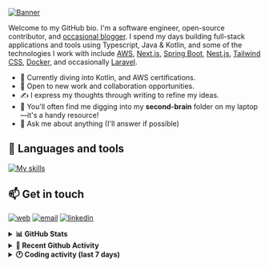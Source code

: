 [![Banner](https://raw.githubusercontent.com/wilfriedago/wilfriedago/main/assets/1.png)][website]

Welcome to my GitHub bio. I'm a software engineer, open-source contributor, and [occasional blogger][blog]. I spend my days building full-stack applications and tools using Typescript, Java & Kotlin, and some of the technologies I work with include [AWS](https://aws.amazon.com/fr/), [Next.js](https://nextjs.org/), [Spring Boot](https://spring.io/projects/spring-boot), [Nest.js](https://nestjs.com/), [Tailwind CSS](https://github.com/tailwindlabs/tailwindcss), [Docker](https://www.docker.com/), and occasionally [Laravel](https://laravel.com/).

- 🔭 Currently diving into Kotlin, and AWS certifications.
- 👯 Open to new work and collaboration opportunities.
- ✍️ I express my thoughts through writing to refine my ideas.
- 🧠 You'll often find me digging into my **second-brain** folder on my laptop—it's a handy resource!
- 💬 Ask me about anything (I'll answer if possible)

## 🎨 Languages and tools

[![My skills](https://skillicons.dev/icons?i=typescript,js,nodejs,nest,java,kotlin,spring,python,fastapi,django,aws,docker,vscode,idea,tailwind&perline=15)](https://wilfriedago.dev/about#skills)

## 📫 Get in touch
[![web](https://img.shields.io/badge/WEBSITE-12100E?logo=google-earth&color=282A36)][website]
[![email](https://img.shields.io/badge/MAIL-12100E?logo=mailgun&color=282A36)][mail]
[![linkedin](https://img.shields.io/badge/LINKEDIN-12100E?logo=linkedin&color=282A36)][linkedin]


<details>
  <summary><b>📊 GitHub Stats</b></summary>
	<br/>
	<p align="left">
		<img width="49.5%" src="https://github-readme-stats.vercel.app/api?username=wilfriedago&show_icons=true&count_private=true&title_color=10b981&icon_color=10b981&theme=react&hide_border=true" />
		<img width="49.5%" src="https://streak-stats.demolab.com/?user=wilfriedago&hide_border=true&theme=react&ring=10b981&fire=fff&currStreakNum=fff&sideLabels=10b981&currStreakLabel=10b981&sideNums=fff" />
	</p>
</details>

<details>
  <summary><b>📅 Recent Github Activity</b></summary>
	<br>

<!--RECENT_ACTIVITY:last_update-->
Last Updated: Sunday, March 16th, 2025, 4:17:58 AM
<!--RECENT_ACTIVITY:last_update_end-->

<!--RECENT_ACTIVITY:start-->
1. ⬆️ Pushed 9 commit(s) to [wilfriedago/spring-boot-kotlin-template](https://github.com/wilfriedago/spring-boot-kotlin-template)<br>
2. ⭐ Starred [johnbean393/Sidekick](https://github.com/johnbean393/Sidekick)<br>
3. ⭐ Starred [xpipe-io/xpipe](https://github.com/xpipe-io/xpipe)<br>
4. ⭐ Starred [stanford-oval/storm](https://github.com/stanford-oval/storm)<br>
5. ⭐ Starred [aidenybai/react-scan](https://github.com/aidenybai/react-scan)<br>
<!--RECENT_ACTIVITY:end-->
</details>

<details>
  <summary><b>🕐 Coding activity (last 7 days)</b></summary>
	<br>

<!--START_SECTION:waka-->

```python
Total Time: 40 hrs 22 mins

Java              25 hrs 11 mins  ███████████████▓░░░░░░░░░   62.14 %
TypeScript        6 hrs 57 mins   ████▒░░░░░░░░░░░░░░░░░░░░   17.15 %
JavaScript        1 hr 23 mins    █░░░░░░░░░░░░░░░░░░░░░░░░   03.45 %
XML               1 hr 18 mins    ▓░░░░░░░░░░░░░░░░░░░░░░░░   03.22 %
Text              20 mins         ▒░░░░░░░░░░░░░░░░░░░░░░░░   00.82 %
TeX               10 mins         ░░░░░░░░░░░░░░░░░░░░░░░░░   00.45 %
```

<!--END_SECTION:waka-->
</details>

[website]: https://wilfriedago.dev
[linkedin]: https://linkedin.com/in/wilfriedago
[blog]: https://wilfriedago.dev/blog
[mail]: mailto:me@wilfriedago.dev
